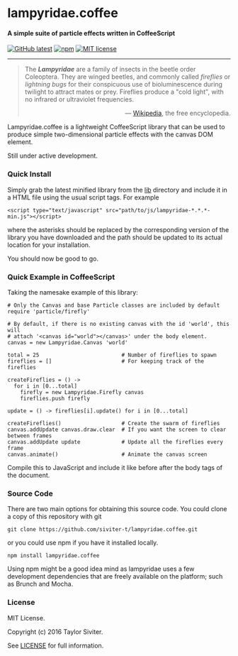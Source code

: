 # lampyridae.coffee

#### A simple suite of particle effects written in CoffeeScript

[![GitHub latest](https://img.shields.io/github/tag/siviter-t/lampyridae.coffee.svg?label=latest)](https://github.com/siviter-t/lampyridae.coffee)
[![npm](https://img.shields.io/npm/v/lampyridae.coffee.svg)](https://www.npmjs.com/package/lampyridae.coffee)
[![MIT license](https://img.shields.io/github/license/mashape/apistatus.svg)](http://opensource.org/licenses/MIT)

***

> The _**Lampyridae**_ are a family of insects in the beetle order Coleoptera. They are winged
> beetles, and commonly called *fireflies* or *lightning bugs* for their conspicuous use of
> bioluminescence during twilight to attract mates or prey. Fireflies produce a "cold light",
> with no infrared or ultraviolet frequencies.
> <p align="right">
> — <a href="https://en.wikipedia.org/wiki/Firefly">Wikipedia</a>, the free encyclopedia.
> </p>  

Lampyridae.coffee is a lightweight CoffeeScript library that can be used to produce simple 
two-dimensional particle effects with the canvas DOM element.

Still under active development.

### Quick Install

Simply grab the latest minified library from the [lib](lib) directory and include it in a HTML file using the usual script tags. For example

```<script type="text/javascript" src="path/to/js/lampyridae-*.*.*-min.js"></script>```

where the asterisks should be replaced by the corresponding version of the library you have downloaded and the path should be updated to its actual location for your installation.

You should now be good to go.

### Quick Example in CoffeeScript

Taking the namesake example of this library:

```
# Only the Canvas and base Particle classes are included by default
require 'particle/firefly'

# By default, if there is no existing canvas with the id 'world', this will
# attach '<canvas id="world"></canvas>' under the body element.
canvas = new Lampyridae.Canvas 'world'

total = 25                          # Number of fireflies to spawn
fireflies = []                      # For keeping track of the fireflies

createFireflies = () ->
  for i in [0...total]
    firefly = new Lampyridae.Firefly canvas
    fireflies.push firefly

update = () -> fireflies[i].update() for i in [0...total]

createFireflies()                   # Create the swarm of fireflies
canvas.addUpdate canvas.draw.clear  # If you want the screen to clear between frames
canvas.addUpdate update             # Update all the fireflies every frame
canvas.animate()                    # Animate the canvas screen
```

Compile this to JavaScript and include it like before after the body tags of the document.

### Source Code

There are two main options for obtaining this source code. You could clone a copy of this repository with git

```git clone https://github.com/siviter-t/lampyridae.coffee.git```

or you could use npm if you have it installed locally.

```npm install lampyridae.coffee```

Using npm might be a good idea mind as lampyridae uses a few development dependencies that are freely available on the platform; such as Brunch and Mocha.

### License

MIT License.

Copyright (c) 2016 Taylor Siviter.

See [LICENSE](LICENSE) for full information.